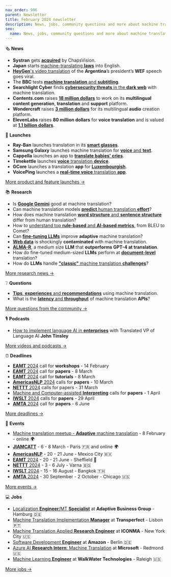 ```yaml
---
nav_order: 996
parent: Newsletter
title: February 2024 newsletter
description: News, jobs, community questions and more about machine translation from February 2024
seo:
  name: News, jobs, community questions and more about machine translation from February 2024
---
```



🗞️ **News**

- **Systran** gets [**acquired**](https://www.reddit.com/r/machinetranslation/comments/19425m2/systran_acquired_again/) by ChapsVision.
- **Japan** starts [machine-translating **laws**](https://www.reddit.com/r/machinetranslation/comments/1983k5l/japanese_justice_ministry_begins_relying_on_ai_to/) into English.
- [**HeyGen**'s video translation](https://www.reddit.com/r/machinetranslation/comments/19dpz14/argentinas_president_speech_translated_and/) of the **Argentina**’s president’s **WEF** speech goes viral.
- The **BBC** tests [**machine translation** and **subtitling**](https://www.reddit.com/r/machinetranslation/comments/1akbya3/slator_article_bbc_news_labs_tests_mt_and/).
- **Searchlight Cyber** finds [**cybersecurity threats** in the **dark web**](https://www.reddit.com/r/machinetranslation/comments/1adszl0/cybersecury_company_uses_mt_to_find_threats_in/) with machine translation.
- **Contents.com** raises [**18 million dollars**](https://www.reddit.com/r/machinetranslation/comments/1akcbff/slator_article_contentscom_raises_18m_to_advance/) to work on its **multilingual content generation**, **translation** and **support** platform.
- **Wondercraft** raises [**3 million dollars**](https://www.reddit.com/r/machinetranslation/comments/1aks69v/wondercraft_raises_3m_to_improve_multilingual/) for its multilingual **audio** creation platform.
- **ElevenLabs** raises **80 million dollars** for **voice translation** and is valued at [**1.1 billion dollars**](https://www.reddit.com/r/machinetranslation/comments/1aduaes/elevenlabs_is_valued_at_11_billion_dollars/).

🚀 **Launches**

- **Ray-Ban** launches translation in its [**smart glasses**](https://www.reddit.com/r/machinetranslation/comments/19dpoax/ray_ban_smart_sunglasses_with_meta_technology_now/).
- **Samsung Galaxy** launches machine translation for [**voice** and **text**](https://www.reddit.com/r/machinetranslation/comments/199sf7r/samsungs_galaxy_s24_series_offers_live/).
- **Cappella** launches an app to [**translate babies' cries**](https://www.reddit.com/r/machinetranslation/comments/196v5dx/cappella_a_phone_app_that_claims_it_can_translate/).
- **Timekettle** launches [**voice** translation **device**](https://www.reddit.com/r/machinetranslation/comments/196py4l/timekettle_launches_x1_ai_interpreter_hub_a/).
- **GCore** launches a translation **app** for [**Luxembourgish**](https://www.reddit.com/r/machinetranslation/comments/196udap/new_app_translates_luxembourgish_english/).
- **VoicePing** launches a [**real-time voice** translation **app**](https://www.reddit.com/r/machinetranslation/comments/1983l69/tokyobased_startup_voiceping_launches_realtime_ai/).

[More product and feature launches →](https://www.reddit.com/r/machinetranslation/search?q=flair%3Aproduct&restrict_sr=on)

📚 **Research**

- Is [**Google Gemini**](https://www.reddit.com/r/machinetranslation/comments/196u9ir/slator_article_is_google_gemini_good_at_machine/) good at machine translation?
- Can machine translation models [**predict** human translation **effort**](https://www.reddit.com/r/machinetranslation/comments/196ubfv/slator_article_humans_and_ai_navigate_translation/)?
- How does machine translation [**word structure** and **sentence structure**](https://www.reddit.com/r/machinetranslation/comments/1978d9o/slator_article_machine_translation_is_more/) differ from human translation?
- How to [understand top **rule-based** and **AI-based metrics**](https://www.reddit.com/r/machinetranslation/comments/1978mrc/what_mt_metric_gains_mean_and_how_much_they_can/), from BLEU to Comet?
- Can [**fine-tuning LLMs**](https://www.reddit.com/r/machinetranslation/comments/1983r70/finetuning_llms_can_improve_realtime_adaptive_mt/) improve **adaptive** machine translation?
- [**Web data**](https://www.reddit.com/r/machinetranslation/comments/19cwk1q/amazon_research_paper_a_shocking_amount_of_the/) is shockingly **contaminated** with machine translation.
- [**ALMA-R**](https://www.reddit.com/r/machinetranslation/comments/19dpgu5/johns_hopkins_and_microsoft_paper_introduces/), a medium size **LLM** that **outperforms GPT-4 at translation**.
- How do fine-tuned medium-sized **LLMs** perform at [**document-level**](https://www.reddit.com/r/machinetranslation/comments/1akrvgb/paper_adapting_large_language_models_for/) translation?
- How do **LLMs** handle [**"classic"** machine translation **challenges**](https://www.reddit.com/r/machinetranslation/comments/1aks93v/slator_article_the_challenges_of_machine/)?

[More research news →](https://www.reddit.com/r/machinetranslation/?f=flair_name%3A%22research%22)

❔ **Questions**

- [**Tips**, **experiences** and **recommendations**](https://www.reddit.com/r/machinetranslation/comments/1935ea2/exploring_machine_translation_tips_experiences/) using machine translation.
- What is the [**latency** and **throughput**](https://www.reddit.com/r/machinetranslation/comments/19eanys/what_is_the_latency_and_throughput_of_machine/) of machine translation **APIs**?

[More questions from the community →](https://www.reddit.com/r/machinetranslation/search?q=flair%3Aquestion&restrict_sr=on)

🎙️ **Podcasts**

- [How to implement language AI in **enterprises**](https://www.reddit.com/r/machinetranslation/comments/1aksfv9/slatorpod_how_to_implement_language_ai_in/) with Translated VP of Language AI **John Tinsley**

[More videos and podcasts →](https://www.reddit.com/r/machinetranslation/search/?q=podcast&restrict_sr=1)

⏰️ **Deadlines**

- [**EAMT** 2024](https://machinetranslate.org/eamt2024) call for **workshops** - 14 February
- [**EAMT** 2024](https://machinetranslate.org/eamt2024) call for **papers** - 8 March
- [**EAMT** 2024](https://machinetranslate.org/eamt2024) call for **tutorials** - 8 March
- [**AmericasNLP** 2024](https://machinetranslate.org/americas2024) calls for **papers** - 10 March
- [**NETTT** 2024](https://machinetranslate.org/nettt2024) calls for papers - 31 March
- [Machine and Computer-assisted **Interpreting**](https://lans-tts.uantwerpen.be/index.php/LANS-TTS/announcement/view/24) calls for **papers** - 1 April
- [**IWSLT** 2024](https://machinetranslate.org/iwslt2024) calls for **papers** - 29 April
- [**AMTA** 2024](https://machinetranslate.org/amta2024) call for **papers** - 6 June

[More deadlines →](https://machinetranslate.org/calls-for-papers)

📆 **Events**

- [Machine translation meetup - **Adaptive** machine translation](https://machinetranslate.org/machine-translation-meetup-4) - 8 February - online 🌍
- [**JIAMCATT**](https://www.iamladp.org/en/content/jiamcatt) - 6 - 8 March - Paris 🇫🇷 and online 🌍
- [**AmericasNLP**](https://machinetranslate.org/americasnlp2024) - 20 - 21 June - Mexico City 🇲🇽
- [**EAMT** 2024](https://machinetranslate.org/eamt2024) - 20 - 21 June - Sheffield 🏴󠁧󠁢󠁥󠁮󠁧󠁿
- [**NETTT** 2024](https://machinetranslate.org/nettt2024) - 3 - 6 July - Varna 🇧🇬
- [**IWSLT** 2024](https://machinetranslate.org/iwslt2024) - 15 - 16 August - Bangkok 🇹🇭
- [**AMTA** 2024](https://machinetranslate.org/amta2024) - 30 September - 2 October - Chicago 🇺🇸


[More events →](https://machinetranslate.org/events)

💻 **Jobs**

- [Localization **Engineer**/MT **Specialist**](https://www.reddit.com/r/machinetranslation/comments/196u7ep/localization_engineer_mt_specialist_at_adaptive/) at **Adaptive Business Group** - Hamburg 🇩🇪
- [Machine Translation Implementation **Manager**](https://www.reddit.com/r/machinetranslation/comments/197aejz/machine_translation_implementation_manager/) at **Transperfect** - Lisbon 🇵🇹
- [Machine Translation Applied **Research Engineer**](https://www.reddit.com/r/machinetranslation/comments/19dp6k5/aiml_applied_research_engineer_machine/) at **ICONMA** - New York City 🇺🇸
- [Software Development **Engineer**](https://www.reddit.com/r/machinetranslation/comments/19dp57c/software_development_engineer_machine_translation/) at **Amazon** - Berlin 🇩🇪
- [Azure AI **Research Intern**: Machine Translation](https://www.reddit.com/r/machinetranslation/comments/19dq1k8/azure_ai_research_intern_machine_translation_at/) at **Microsoft** - Redmond 🇺🇸
- [Machine Learning **Engineer**](https://www.reddit.com/r/machinetranslation/comments/19e56eo/machine_learning_engineer_machine_translation_at/) at **WalkWater Technologies** - Raleigh 🇺🇸

[More jobs →](https://www.reddit.com/r/machinetranslation/search?q=flair_name%3A%22jobs%22&restrict_sr=1) 